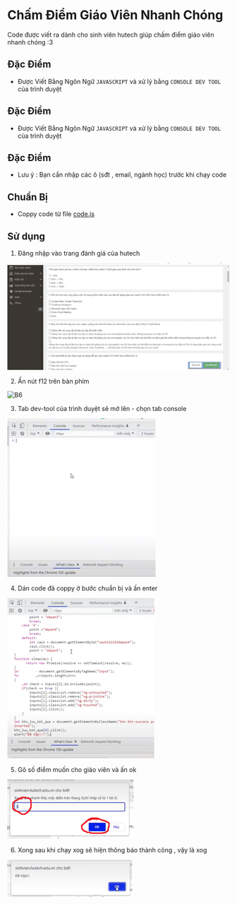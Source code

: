 # Chấm Điểm Giáo Viên Nhanh Chóng

Code được viết ra dành cho sinh viên hutech giúp chấm điểm giáo viên nhanh chóng :3

## Đặc Điểm

- Được Viết Bằng Ngôn Ngữ `JAVASCRIPT` và xử lý bằng `CONSOLE DEV TOOL` của trình duyệt

## Đặc Điểm

- Được Viết Bằng Ngôn Ngữ `JAVASCRIPT` và xử lý bằng `CONSOLE DEV TOOL` của trình duyệt

## Đặc Điểm

-  Lưu ý : Bạn cần nhập các ô (sđt , email, ngành học) trước khi chạy code

## Chuẩn Bị

- Coppy code từ file [code.js](https://github.com/ntd1683/cham-diem-giang-vien-nhanh-chong/blob/main/code.js)

## Sử dụng
1. Đăng nhập vào trang đánh giá của hutech

![B6](https://github.com/ntd1683/cham-diem-giang-vien-nhanh-chong/blob/main/img/Screenshot%202023-02-17%20000253.png?raw=true)

2. Ấn nút f12 trên bàn phím

![B6](https://cdn.tgdd.vn/hoi-dap/1329943/chuc-nang-cua-cac-phim-tu-f1-f12-tren-may-tinh-windows-ban%2011-800x533.jpg)

3. Tab dev-tool của trình duyệt sẽ mở lên - chọn tab console

![B6](https://github.com/ntd1683/cham-diem-giang-vien-nhanh-chong/blob/main/img/Screenshot_20230216_112204.png?raw=true)

4. Dán code đã coppy ở bước chuẩn bị và ấn enter

![B6](https://github.com/ntd1683/cham-diem-giang-vien-nhanh-chong/blob/main/img/Screenshot_20230216_112217.png?raw=true)

5. Gõ số điểm muốn cho giáo viên và ấn ok

![B6](https://github.com/ntd1683/cham-diem-giang-vien-nhanh-chong/blob/main/img/Screenshot_20230216_112243.png?raw=true)

6. Xong sau khi chạy xog sẽ hiện thông báo thành công , vậy là xog

![B6](https://github.com/ntd1683/cham-diem-giang-vien-nhanh-chong/blob/main/img/Screenshot_20230216_112255.png?raw=true)
